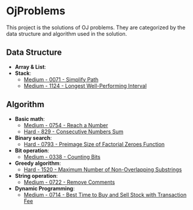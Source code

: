 # OjProblems

This project is the solutions of OJ problems.
They are categorized by the data structure and algorithm used in the solution.

## Data Structure

- **Array & List**:
- **Stack**:
  - [Medium - 0071 - Simplify Path](.\LeetCode\Problem0071.cs)
  - [Medium - 1124 - Longest Well-Performing Interval](.\LeetCode\Problem1124.cs)

## Algorithm

- **Basic math**:
  - [Medium - 0754 - Reach a Number](.\LeetCode\Problem0754.cs)
  - [Hard - 829 - Consecutive Numbers Sum](.\LeetCode\Problem0829.cs)
- **Binary search**:
  - [Hard - 0793 - Preimage Size of Factorial Zeroes Function](.\LeetCode\Problem0793.cs)
- **Bit operation**:
  - [Medium - 0338 - Counting Bits](.\LeetCode\Problem0338.cs)
- **Greedy algorithm**:
  - [Hard - 1520 - Maximum Number of Non-Overlapping Substrings](.\LeetCode\Problem1520.cs)
- **String operation**:
  - [Medium - 0722 - Remove Comments](.\LeetCode\Problem0722.cs)
- **Dynamic Programming**:
  - [Medium - 0714 - Best Time to Buy and Sell Stock with Transaction Fee](.\LeetCode\Problem0714.cs)
